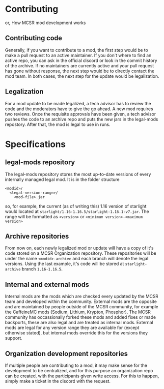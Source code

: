 # Contributing
or, How MCSR mod development works

## Contributing code
Generally, if you want to contribute to a mod, the first step would be to make a pull request to an active maintainer. If you don't where to find an active repo, you can ask in the official discord or look in the commit history of the archive. If no maintainers are currently active and your pull request has gone without response, the next step would be to directly contact the mod team. In both cases, the next step for the update would be legalization.

## Legalization
For a mod update to be made legalized, a tech advisor has to review the code and the moderators have to give the go ahead. A new mod requires two reviews. Once the requisite approvals have been given, a tech advisor pushes the code to an archive repo and puts the new jars in the legal-mods repostory. After that, the mod is legal to use in runs.

# Specifications

## legal-mods repository

The legal-mods repository stores the most up-to-date versions of every internally managed legal mod. It is in the folder structure
```
<modid>/
  <legal-version-range>/
    <mod-file>.jar
```
so, for example, the current (as of writing this) 1.16 version of starlight would located at `starlight/1.16-1.16.5/starlight-1.16.1-v7.jar`. The range will be formatted as `<version>` or `<minimum version>-<maximum version>`

## Archive repositories

From now on, each newly legalized mod or update will have a copy of it's code stored on a MCSR Organization repository. These repositories will be under the name `<modid>-archive` and each branch will denote the legal versions. Using the last example, it's code will be stored at `starlight-archive` branch `1.16-1.16.5`.

## Internal and external mods
Internal mods are the mods which are checked every updated by the MCSR team and developed within the community. External mods are the opposite and are maintained by people outside of the MCSR community, for example the CaffeineMC mods (Sodium, Lithium, Krypton, Phosphor). The MCSR community has occassionally forked these mods and added fixes or made backports, these are also legal and are treated as internal mods. External mods are legal for any version range they are available for (except otherwise stated), but internal mods override this for the versions they support.

## Organization development repositories
If multiple people are contributing to a mod, it may make sense for the development to be centralized, and for this purpose an organization repo can be created, with the participants given write access. For this to happen, simply make a ticket in the discord with the request.
